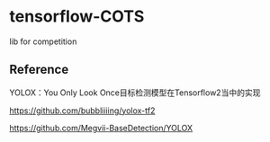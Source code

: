 # tensorflow-COTS
lib for competition

## Reference

YOLOX：You Only Look Once目标检测模型在Tensorflow2当中的实现

https://github.com/bubbliiiing/yolox-tf2

https://github.com/Megvii-BaseDetection/YOLOX
